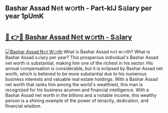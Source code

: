 ## Bashar Assad N𝚎t w𝚘rth - Part-klJ S𝚊lary per year 1pUmK

# <h2><a href="http://gc0tld.nevu.top/?p=Bashar+Assad">🔗 👉🔴 Bashar Assad N𝚎t w𝚘rth - S𝚊lary</a></h2>

[![Bashar Assad N𝚎t W𝚘rth](https://i.imgur.com/Oavwk0R.jpeg)](http://gc0tld.nevu.top/?p=Bashar+Assad)
What is Bashar Assad n𝚎t w𝚘rth? What is Bashar Assad s𝚊lary per year?
This prosperous individual's Bashar Assad net worth is substantial, making him one of the richest in his sector. His annual compensation is considerable, but it is eclipsed by Bashar Assad net worth, which is believed to be more substantial due to his numerous business interests and valuable real estate holdings. With a Bashar Assad net worth that ranks him among the world's wealthiest, this man is recognized for his business acumen and financial intelligence. With a Bashar Assad net worth in the billions and a notable income, this wealthy person is a shining example of the power of tenacity, dedication, and financial wisdom.
